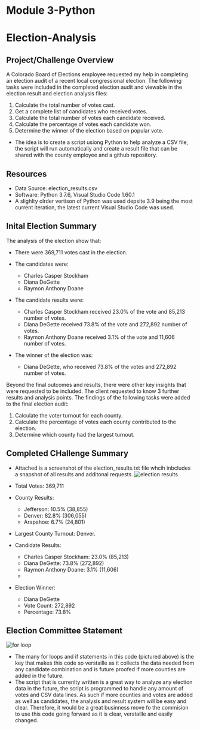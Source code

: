 # Module 3-Python
# Election-Analysis
## Project/Challenge Overview
A Colorado Board of Elections employee requested my help in completing an election audit of a recent local congressional election. The following tasks were  included in the completed election audit and viewable in the election result and election analysis files:

1. Calculate the total number of votes cast. 
2. Get a complete list of candidates who received votes. 
3. Calculate the total number of votes each candidate received. 
4. Calculate the percentage of votes each candidate won. 
5. Determine the winner of the election based on popular vote.

- The idea is to create a script usiong Python to help analyze a CSV file, the script will run automatically and create a result file that can be shared with the county employee and a github repository. 

## Resources
- Data Source: election_results.csv
- Software: Python 3.7.6, Visual Studio Code 1.60.1
- A slighlty olrder vertison of Python was used depsite 3.9 being the most current iteration, the latest current Visual Studio Code was used.

## Inital Election Summary
The analysis of the election show that:
- There were 369,711 votes cast in the election.
- The candidates were:
  - Charles Casper Stockham
  - Diana DeGette
  - Raymon Anthony Doane
 
- The candidate results were:
  - Charles Casper Stockham received 23.0% of the vote and 85,213 number of votes.
  - Diana DeGette received 73.8% of the vote and 272,892 number of votes.
  - Raymon Anthony Doane received 3.1% of the vote and 11,606 number of votes.

- The winner of the election was:
  - Diana DeGette, who received 73.8% of the votes and 272,892 number of votes.

Beyond the final outcomes and results, there were other key insights that were requested to be included. The client requested to know 3 further results and analysis points. The findings of the following tasks were added to the final election audit:

1. Calculate the voter turnout for each county.
2. Calculate the percentage of votes each county contributed to the election.
3. Determine which county had the largest turnout.

## Completed CHallenge Summary
- Attached is a screenshot of the election_results.txt file whcih inbcludes a snapshot of all results and additonal requests.
![election results](https://user-images.githubusercontent.com/88692025/133906721-cc876e2f-f135-46ab-b5ee-fa7c276521ec.PNG)

- Total Votes: 369,711

- County Results:
  - Jefferson: 10.5% (38,855)
  - Denver: 82.8% (306,055)
  - Arapahoe: 6.7% (24,801)
- Largest County Turnout: Denver.

- Candidate Results:
  - Charles Casper Stockham: 23.0% (85,213)
  - Diana DeGette: 73.8% (272,892)
  - Raymon Anthony Doane: 3.1% (11,606)
  - 
- Election Winner:
  - Diana DeGette
  - Vote Count: 272,892
  - Percentage: 73.8%

## Election Committee Statement
![for loop](https://user-images.githubusercontent.com/88692025/133907095-ac25d720-2b6e-4a15-8d0a-38f28e100f88.PNG)
- The many for loops and if statements in this code (pictured above) is the key that makes this code so verstaille as it collects the data needed from any candidate combination and is future proofed if more counties are added in the future.
- The script that is currenlty written is a great way to analyze any election data in the future, the script is programmed to handle any amount of votes and CSV data lines. As such if more counties and votes are added as well as candidates, the analysis and result system will be easy and clear. Therefore, it would be a great businness move fo the commision to use this code going forward as it is clear, verstaille and easily changed.
